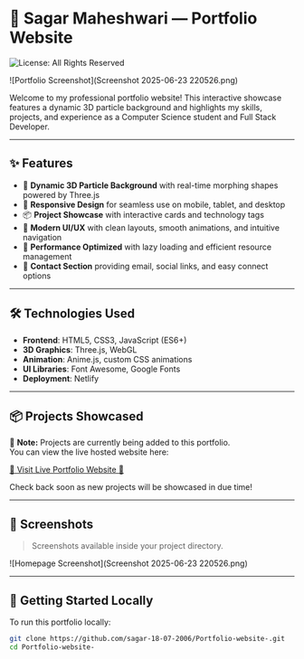 # 📌 Sagar Maheshwari — Portfolio Website

![License: All Rights Reserved](https://img.shields.io/badge/License-All%20Rights%20Reserved-red)

![Portfolio Screenshot](Screenshot 2025-06-23 220526.png)

Welcome to my professional portfolio website! This interactive showcase features a dynamic 3D particle background and highlights my skills, projects, and experience as a Computer Science student and Full Stack Developer.

---

## ✨ Features

- 🎇 **Dynamic 3D Particle Background** with real-time morphing shapes powered by Three.js
- 📱 **Responsive Design** for seamless use on mobile, tablet, and desktop
- 📦 **Project Showcase** with interactive cards and technology tags
- 🎨 **Modern UI/UX** with clean layouts, smooth animations, and intuitive navigation
- 🚀 **Performance Optimized** with lazy loading and efficient resource management
- 📧 **Contact Section** providing email, social links, and easy connect options

---

## 🛠️ Technologies Used

- **Frontend**: HTML5, CSS3, JavaScript (ES6+)
- **3D Graphics**: Three.js, WebGL
- **Animation**: Anime.js, custom CSS animations
- **UI Libraries**: Font Awesome, Google Fonts
- **Deployment**: Netlify

---

## 📦 Projects Showcased

🚧 **Note:** Projects are currently being added to this portfolio.  
You can view the live hosted website here:

<a href="https://sagarmaheshwariportfolio.netlify.app" target="_blank">🔗 Visit Live Portfolio Website 🚀</a>

Check back soon as new projects will be showcased in due time!

---

## 📸 Screenshots

> Screenshots available inside your project directory.

![Homepage Screenshot](Screenshot 2025-06-23 220526.png)

---

## 🚀 Getting Started Locally

To run this portfolio locally:

```bash
git clone https://github.com/sagar-18-07-2006/Portfolio-website-.git
cd Portfolio-website-
